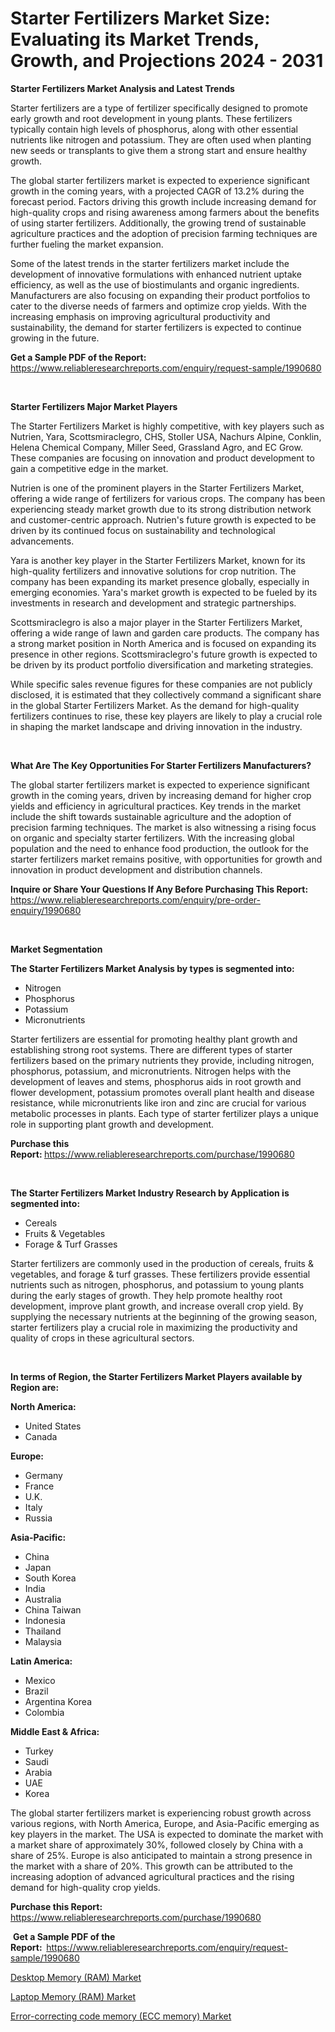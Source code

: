 <p><h1>Starter Fertilizers Market Size: Evaluating its Market Trends, Growth, and Projections 2024 - 2031</h1></p><p><strong>Starter Fertilizers Market Analysis and Latest Trends</strong></p>
<p><p>Starter fertilizers are a type of fertilizer specifically designed to promote early growth and root development in young plants. These fertilizers typically contain high levels of phosphorus, along with other essential nutrients like nitrogen and potassium. They are often used when planting new seeds or transplants to give them a strong start and ensure healthy growth.</p><p>The global starter fertilizers market is expected to experience significant growth in the coming years, with a projected CAGR of 13.2% during the forecast period. Factors driving this growth include increasing demand for high-quality crops and rising awareness among farmers about the benefits of using starter fertilizers. Additionally, the growing trend of sustainable agriculture practices and the adoption of precision farming techniques are further fueling the market expansion.</p><p>Some of the latest trends in the starter fertilizers market include the development of innovative formulations with enhanced nutrient uptake efficiency, as well as the use of biostimulants and organic ingredients. Manufacturers are also focusing on expanding their product portfolios to cater to the diverse needs of farmers and optimize crop yields. With the increasing emphasis on improving agricultural productivity and sustainability, the demand for starter fertilizers is expected to continue growing in the future.</p></p>
<p><strong>Get a Sample PDF of the Report:&nbsp;</strong> <a href="https://www.reliableresearchreports.com/enquiry/request-sample/1990680">https://www.reliableresearchreports.com/enquiry/request-sample/1990680</a></p>
<p>&nbsp;</p>
<p><strong>Starter Fertilizers Major Market Players</strong></p>
<p><p>The Starter Fertilizers Market is highly competitive, with key players such as Nutrien, Yara, Scottsmiraclegro, CHS, Stoller USA, Nachurs Alpine, Conklin, Helena Chemical Company, Miller Seed, Grassland Agro, and EC Grow. These companies are focusing on innovation and product development to gain a competitive edge in the market.</p><p>Nutrien is one of the prominent players in the Starter Fertilizers Market, offering a wide range of fertilizers for various crops. The company has been experiencing steady market growth due to its strong distribution network and customer-centric approach. Nutrien's future growth is expected to be driven by its continued focus on sustainability and technological advancements.</p><p>Yara is another key player in the Starter Fertilizers Market, known for its high-quality fertilizers and innovative solutions for crop nutrition. The company has been expanding its market presence globally, especially in emerging economies. Yara's market growth is expected to be fueled by its investments in research and development and strategic partnerships.</p><p>Scottsmiraclegro is also a major player in the Starter Fertilizers Market, offering a wide range of lawn and garden care products. The company has a strong market position in North America and is focused on expanding its presence in other regions. Scottsmiraclegro's future growth is expected to be driven by its product portfolio diversification and marketing strategies.</p><p>While specific sales revenue figures for these companies are not publicly disclosed, it is estimated that they collectively command a significant share in the global Starter Fertilizers Market. As the demand for high-quality fertilizers continues to rise, these key players are likely to play a crucial role in shaping the market landscape and driving innovation in the industry.</p></p>
<p>&nbsp;</p>
<p><strong>What Are The Key Opportunities For Starter Fertilizers Manufacturers?</strong></p>
<p><p>The global starter fertilizers market is expected to experience significant growth in the coming years, driven by increasing demand for higher crop yields and efficiency in agricultural practices. Key trends in the market include the shift towards sustainable agriculture and the adoption of precision farming techniques. The market is also witnessing a rising focus on organic and specialty starter fertilizers. With the increasing global population and the need to enhance food production, the outlook for the starter fertilizers market remains positive, with opportunities for growth and innovation in product development and distribution channels.</p></p>
<p><strong>Inquire or Share Your Questions If Any Before Purchasing This Report:</strong> <a href="https://www.reliableresearchreports.com/enquiry/pre-order-enquiry/1990680">https://www.reliableresearchreports.com/enquiry/pre-order-enquiry/1990680</a></p>
<p>&nbsp;</p>
<p><strong>Market Segmentation</strong></p>
<p><strong>The Starter Fertilizers Market Analysis by types is segmented into:</strong></p>
<p><ul><li>Nitrogen</li><li>Phosphorus</li><li>Potassium</li><li>Micronutrients</li></ul></p>
<p><p>Starter fertilizers are essential for promoting healthy plant growth and establishing strong root systems. There are different types of starter fertilizers based on the primary nutrients they provide, including nitrogen, phosphorus, potassium, and micronutrients. Nitrogen helps with the development of leaves and stems, phosphorus aids in root growth and flower development, potassium promotes overall plant health and disease resistance, while micronutrients like iron and zinc are crucial for various metabolic processes in plants. Each type of starter fertilizer plays a unique role in supporting plant growth and development.</p></p>
<p><strong>Purchase this Report:&nbsp;</strong><a href="https://www.reliableresearchreports.com/purchase/1990680">https://www.reliableresearchreports.com/purchase/1990680</a></p>
<p>&nbsp;</p>
<p><strong>The Starter Fertilizers Market Industry Research by Application is segmented into:</strong></p>
<p><ul><li>Cereals</li><li>Fruits & Vegetables</li><li>Forage & Turf Grasses</li></ul></p>
<p><p>Starter fertilizers are commonly used in the production of cereals, fruits & vegetables, and forage & turf grasses. These fertilizers provide essential nutrients such as nitrogen, phosphorus, and potassium to young plants during the early stages of growth. They help promote healthy root development, improve plant growth, and increase overall crop yield. By supplying the necessary nutrients at the beginning of the growing season, starter fertilizers play a crucial role in maximizing the productivity and quality of crops in these agricultural sectors.</p></p>
<p>&nbsp;</p>
<p><strong>In terms of Region, the Starter Fertilizers Market Players available by Region are:</strong></p>
<p>
    <p> <strong> North America: </strong>
        <ul>
            <li>United States</li>
            <li>Canada</li>
        </ul>
        </p> 
    <p> <strong> Europe: </strong>
        <ul>
            <li>Germany</li>
            <li>France</li>
            <li>U.K.</li>
            <li>Italy</li>
            <li>Russia</li>
        </ul>
        </p> 
    <p> <strong> Asia-Pacific: </strong>
        <ul>
            <li>China</li>
            <li>Japan</li>
            <li>South Korea</li>
            <li>India</li>
            <li>Australia</li>
            <li>China Taiwan</li>
            <li>Indonesia</li>
            <li>Thailand</li>
            <li>Malaysia</li>
        </ul>
        </p> 
    <p> <strong> Latin America: </strong>
        <ul>
            <li>Mexico</li>
            <li>Brazil</li>
            <li>Argentina Korea</li>
            <li>Colombia</li>
        </ul>
        </p> 
    <p> <strong> Middle East & Africa: </strong>
        <ul>
            <li>Turkey</li>
            <li>Saudi</li>
            <li>Arabia</li>
            <li>UAE</li>
            <li>Korea</li>
        </ul>
    </p>
    </p>
<p><p>The global starter fertilizers market is experiencing robust growth across various regions, with North America, Europe, and Asia-Pacific emerging as key players in the market. The USA is expected to dominate the market with a market share of approximately 30%, followed closely by China with a share of 25%. Europe is also anticipated to maintain a strong presence in the market with a share of 20%. This growth can be attributed to the increasing adoption of advanced agricultural practices and the rising demand for high-quality crop yields.</p></p>
<p><strong>Purchase this Report: </strong><a href="https://www.reliableresearchreports.com/purchase/1990680">https://www.reliableresearchreports.com/purchase/1990680</a></p>
<p>&nbsp;<strong>Get a Sample PDF of the Report:&nbsp;&nbsp;</strong><a href="https://www.reliableresearchreports.com/enquiry/request-sample/1990680">https://www.reliableresearchreports.com/enquiry/request-sample/1990680</a></p>
<p><strong></strong></p>
<p><p><a href="https://view.publitas.com/reportprime-1/desktop-memory-ram-market-size-and-growth-market-segmentation-regional-and-country-breakdowns-and-market-trends-for-period-from-2024-2031/">Desktop Memory (RAM) Market</a></p><p><a href="https://view.publitas.com/reportprime-1/laptop-memory-ram-market-size-global-industry-overview-market-segmentation-and-forecast-2024-to-2031/">Laptop Memory (RAM) Market</a></p><p><a href="https://view.publitas.com/reportprime-1/error-correcting-code-memory-ecc-memory-market-research-report-reveals-the-latest-trends-and-opportunities-of-this-market-for-period-from-2024-2031/">Error-correcting code memory (ECC memory) Market</a></p></p>